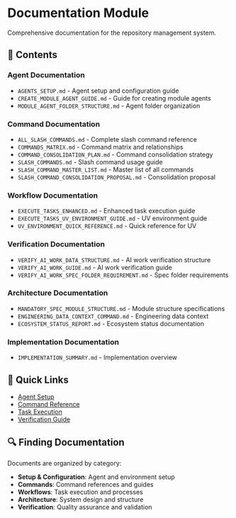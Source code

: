 # Documentation Module

Comprehensive documentation for the repository management system.

## 📁 Contents

### Agent Documentation
- `AGENTS_SETUP.md` - Agent setup and configuration guide
- `CREATE_MODULE_AGENT_GUIDE.md` - Guide for creating module agents
- `MODULE_AGENT_FOLDER_STRUCTURE.md` - Agent folder organization

### Command Documentation
- `ALL_SLASH_COMMANDS.md` - Complete slash command reference
- `COMMANDS_MATRIX.md` - Command matrix and relationships
- `COMMAND_CONSOLIDATION_PLAN.md` - Command consolidation strategy
- `SLASH_COMMANDS.md` - Slash command usage guide
- `SLASH_COMMAND_MASTER_LIST.md` - Master list of all commands
- `SLASH_COMMAND_CONSOLIDATION_PROPOSAL.md` - Consolidation proposal

### Workflow Documentation
- `EXECUTE_TASKS_ENHANCED.md` - Enhanced task execution guide
- `EXECUTE_TASKS_UV_ENVIRONMENT_GUIDE.md` - UV environment guide
- `UV_ENVIRONMENT_QUICK_REFERENCE.md` - Quick reference for UV

### Verification Documentation
- `VERIFY_AI_WORK_DATA_STRUCTURE.md` - AI work verification structure
- `VERIFY_AI_WORK_GUIDE.md` - AI work verification guide
- `VERIFY_AI_WORK_SPEC_FOLDER_REQUIREMENT.md` - Spec folder requirements

### Architecture Documentation
- `MANDATORY_SPEC_MODULE_STRUCTURE.md` - Module structure specifications
- `ENGINEERING_DATA_CONTEXT_COMMAND.md` - Engineering data context
- `ECOSYSTEM_STATUS_REPORT.md` - Ecosystem status documentation

### Implementation Documentation
- `IMPLEMENTATION_SUMMARY.md` - Implementation overview

## 📖 Quick Links

- [Agent Setup](AGENTS_SETUP.md)
- [Command Reference](ALL_SLASH_COMMANDS.md)
- [Task Execution](EXECUTE_TASKS_ENHANCED.md)
- [Verification Guide](VERIFY_AI_WORK_GUIDE.md)

## 🔍 Finding Documentation

Documents are organized by category:
- **Setup & Configuration**: Agent and environment setup
- **Commands**: Command references and guides
- **Workflows**: Task execution and processes
- **Architecture**: System design and structure
- **Verification**: Quality assurance and validation